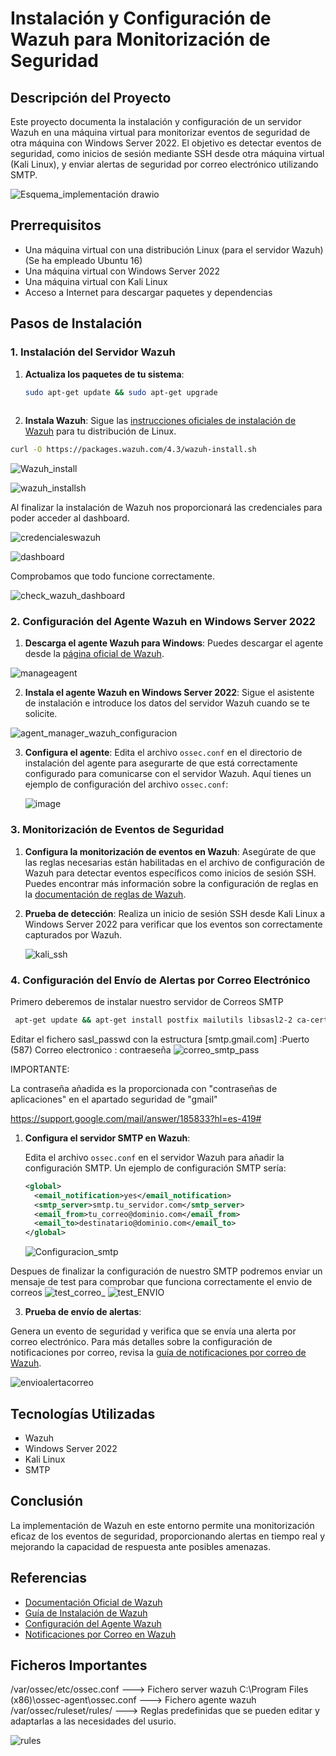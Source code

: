 # Instalación y Configuración de Wazuh para Monitorización de Seguridad

## Descripción del Proyecto

Este proyecto documenta la instalación y configuración de un servidor Wazuh en una máquina virtual para monitorizar eventos de seguridad de otra máquina con Windows Server 2022. El objetivo es detectar eventos de seguridad, como inicios de sesión mediante SSH desde otra máquina virtual (Kali Linux), y enviar alertas de seguridad por correo electrónico utilizando SMTP.

![Esquema_implementación drawio](https://github.com/srtoortizz/wazuh_ubuntu/assets/57291029/676b57c7-4cf6-4383-b005-e59bfa9f9fdd)

## Prerrequisitos

- Una máquina virtual con una distribución Linux (para el servidor Wazuh) (Se ha empleado Ubuntu 16)
- Una máquina virtual con Windows Server 2022
- Una máquina virtual con Kali Linux
- Acceso a Internet para descargar paquetes y dependencias

## Pasos de Instalación

### 1. Instalación del Servidor Wazuh

1. **Actualiza los paquetes de tu sistema**:
    ```bash
    sudo apt-get update && sudo apt-get upgrade
  
    ```

2. **Instala Wazuh**:
    Sigue las [instrucciones oficiales de instalación de Wazuh](https://documentation.wazuh.com/current/installation-guide/index.html) para tu distribución de Linux.
 ```bash
 curl -O https://packages.wazuh.com/4.3/wazuh-install.sh
 ```

![Wazuh_install](https://github.com/srtoortizz/wazuh_ubuntu/assets/57291029/45790545-7b09-4ed6-abdb-5b3d8b70fef0)

![wazuh_installsh](https://github.com/srtoortizz/wazuh_ubuntu/assets/57291029/0ce3135b-f910-4e10-96c6-f540b6763685)

Al finalizar la instalación de Wazuh nos proporcionará las credenciales para poder acceder al dashboard.

![credencialeswazuh](https://github.com/srtoortizz/wazuh_ubuntu/assets/57291029/04acb33d-933d-49bb-afed-79c2d8412232)

![dashboard](https://github.com/srtoortizz/wazuh_ubuntu/assets/57291029/5b4a6e3f-c4e5-43ba-86ae-24a9070a05b0)

Comprobamos que todo funcione correctamente.

![check_wazuh_dashboard](https://github.com/srtoortizz/wazuh_ubuntu/assets/57291029/526a6673-46c2-423f-bd43-6fb236604dfe)


### 2. Configuración del Agente Wazuh en Windows Server 2022

1. **Descarga el agente Wazuh para Windows**:
    Puedes descargar el agente desde la [página oficial de Wazuh](https://documentation.wazuh.com/current/installation-guide/wazuh-agent/wazuh-agent-package-windows.html).

![manageagent](https://github.com/srtoortizz/wazuh_ubuntu/assets/57291029/ae90f30c-2191-4c44-9a48-dc6a4dada42c)

2. **Instala el agente Wazuh en Windows Server 2022**:
    Sigue el asistente de instalación e introduce los datos del servidor Wazuh cuando se te solicite.

![agent_manager_wazuh_configuracion](https://github.com/srtoortizz/wazuh_ubuntu/assets/57291029/66b35051-f639-49b2-8c4a-a8786427f903)

3. **Configura el agente**:
    Edita el archivo `ossec.conf` en el directorio de instalación del agente para asegurarte de que está correctamente configurado para comunicarse con el servidor Wazuh. Aquí tienes un ejemplo de configuración del archivo `ossec.conf`:

   ![image](https://github.com/srtoortizz/wazuh_ubuntu/assets/57291029/08bf07c2-e57b-4876-b5d8-f00b61681568)


### 3. Monitorización de Eventos de Seguridad

1. **Configura la monitorización de eventos en Wazuh**:
    Asegúrate de que las reglas necesarias están habilitadas en el archivo de configuración de Wazuh para detectar eventos específicos como inicios de sesión SSH. Puedes encontrar más información sobre la configuración de reglas en la [documentación de reglas de Wazuh](https://documentation.wazuh.com/current/user-manual/ruleset/ruleset-xml-syntax/index.html).

2. **Prueba de detección**:
    Realiza un inicio de sesión SSH desde Kali Linux a Windows Server 2022 para verificar que los eventos son correctamente capturados por Wazuh.

   ![kali_ssh](https://github.com/srtoortizz/wazuh_ubuntu/assets/57291029/6041d2ba-b744-4b33-a6c5-099592d5a68a)


### 4. Configuración del Envío de Alertas por Correo Electrónico

Primero deberemos de instalar nuestro servidor de Correos SMTP

```bash
 apt-get update && apt-get install postfix mailutils libsasl2-2 ca-certificates libsasl2-modules

 ```

Editar el fichero  sasl_passwd con la estructura [smtp.gmail.com] :Puerto (587) Correo electronico : contraeseña
![correo_smtp_pass](https://github.com/srtoortizz/wazuh_ubuntu/assets/57291029/b64d4b9d-3410-4682-a142-cac419313b2c)

IMPORTANTE:

La contraseña añadida es la proporcionada con "contraseñas de aplicaciones" en el apartado seguridad de "gmail"

https://support.google.com/mail/answer/185833?hl=es-419#


1. **Configura el servidor SMTP en Wazuh**:

   
    Edita el archivo `ossec.conf` en el servidor Wazuh para añadir la configuración SMTP. Un ejemplo de configuración SMTP sería:
    ```xml
    <global>
      <email_notification>yes</email_notification>
      <smtp_server>smtp.tu_servidor.com</smtp_server>
      <email_from>tu_correo@dominio.com</email_from>
      <email_to>destinatario@dominio.com</email_to>
    </global>
    ```

    ![Configuracion_smtp](https://github.com/srtoortizz/wazuh_ubuntu/assets/57291029/fcd54ee7-9241-4754-9fec-f6283c7cda2b)


Despues de finalizar la configuración de nuestro SMTP podremos enviar un mensaje de test para comprobar que funciona correctamente el envio de correos
![test_correo_](https://github.com/srtoortizz/wazuh_ubuntu/assets/57291029/1319941c-2fd5-4b49-a943-1b3eacf30d27)
![test_ENVIO](https://github.com/srtoortizz/wazuh_ubuntu/assets/57291029/1ec7690e-474b-4333-9405-e2634cab7a43)



3. **Prueba de envío de alertas**:

Genera un evento de seguridad y verifica que se envía una alerta por correo electrónico. Para más detalles sobre la configuración de notificaciones por correo, revisa la [guía de notificaciones por correo de Wazuh](https://documentation.wazuh.com/current/user-manual/notifications/email-notification/index.html).

![envioalertacorreo](https://github.com/srtoortizz/wazuh_ubuntu/assets/57291029/fae11491-49ed-409a-bc40-3ddfd06ae199)



## Tecnologías Utilizadas

- Wazuh
- Windows Server 2022
- Kali Linux
- SMTP

## Conclusión

La implementación de Wazuh en este entorno permite una monitorización eficaz de los eventos de seguridad, proporcionando alertas en tiempo real y mejorando la capacidad de respuesta ante posibles amenazas.

## Referencias

- [Documentación Oficial de Wazuh](https://documentation.wazuh.com/current/index.html)
- [Guía de Instalación de Wazuh](https://documentation.wazuh.com/current/installation-guide/index.html)
- [Configuración del Agente Wazuh](https://documentation.wazuh.com/current/installation-guide/wazuh-agent/index.html)
- [Notificaciones por Correo en Wazuh](https://documentation.wazuh.com/current/user-manual/manager/manual-email-report/smtp-authentication.html)


## Ficheros Importantes

/var/ossec/etc/ossec.conf ---> Fichero server wazuh
C:\Program Files (x86)\ossec-agent\ossec.conf ---> Fichero agente wazuh
/var/ossec/ruleset/rules/ ---> Reglas predefinidas que se pueden editar y adaptarlas a las necesidades del usurio.

![rules](https://github.com/srtoortizz/wazuh_ubuntu/assets/57291029/59300f70-5bdd-4ba4-bc61-591a0e78e818)




